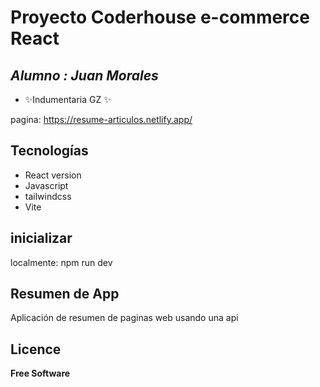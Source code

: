 # Proyecto Coderhouse e-commerce React
## _Alumno : Juan Morales_


- ✨Indumentaria GZ ✨

pagina: https://resume-articulos.netlify.app/

## Tecnologías
- React version
- Javascript
- tailwindcss
- Vite


## inicializar

localmente: npm run dev


## Resumen de App

Aplicación de resumen de paginas web usando una api


## Licence

**Free Software**